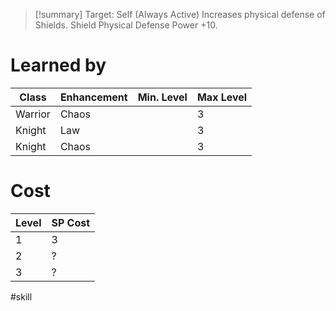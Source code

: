 >[!summary]
>Target: Self (Always Active)
>Increases physical defense of Shields.
>Shield Physical Defense Power +10.
# Learned by
| Class   | Enhancement | Min. Level | Max Level |
| ------- | ----------- | ---------- | --------- |
| Warrior | Chaos       |            | 3         |
| Knight  | Law         |            | 3         |
| Knight  | Chaos       |            | 3          |
# Cost
| Level | SP Cost |
| ----- | ------- |
| 1     | 3       |
| 2     | ?       |
| 3     | ?       |

#skill 